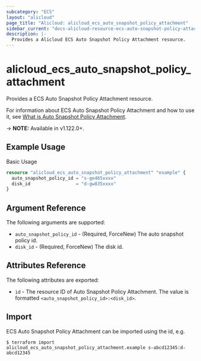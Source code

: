 ```yaml
---
subcategory: "ECS"
layout: "alicloud"
page_title: "Alicloud: alicloud_ecs_auto_snapshot_policy_attachment"
sidebar_current: "docs-alicloud-resource-ecs-auto-snapshot-policy-attachment"
description: |-
  Provides a Alicloud ECS Auto Snapshot Policy Attachment resource.
---
```


# alicloud\_ecs\_auto\_snapshot\_policy\_attachment

Provides a ECS Auto Snapshot Policy Attachment resource.

For information about ECS Auto Snapshot Policy Attachment and how to use it, see [What is Auto Snapshot Policy Attachment](https://www.alibabacloud.com/help/en/doc-detail/25531.htm).

-> **NOTE:** Available in v1.122.0+.

## Example Usage

Basic Usage

```terraform
resource "alicloud_ecs_auto_snapshot_policy_attachment" "example" {
  auto_snapshot_policy_id = "s-ge465xxxx"
  disk_id                 = "d-gw835xxxx"
}

```

## Argument Reference

The following arguments are supported:

* `auto_snapshot_policy_id` - (Required, ForceNew) The auto snapshot policy id.
* `disk_id` - (Required, ForceNew) The disk id.

## Attributes Reference

The following attributes are exported:

* `id` - The resource ID of Auto Snapshot Policy Attachment. The value is formatted `<auto_snapshot_policy_id>:<disk_id>`.

## Import

ECS Auto Snapshot Policy Attachment can be imported using the id, e.g.

```shell
$ terraform import alicloud_ecs_auto_snapshot_policy_attachment.example s-abcd12345:d-abcd12345
```
